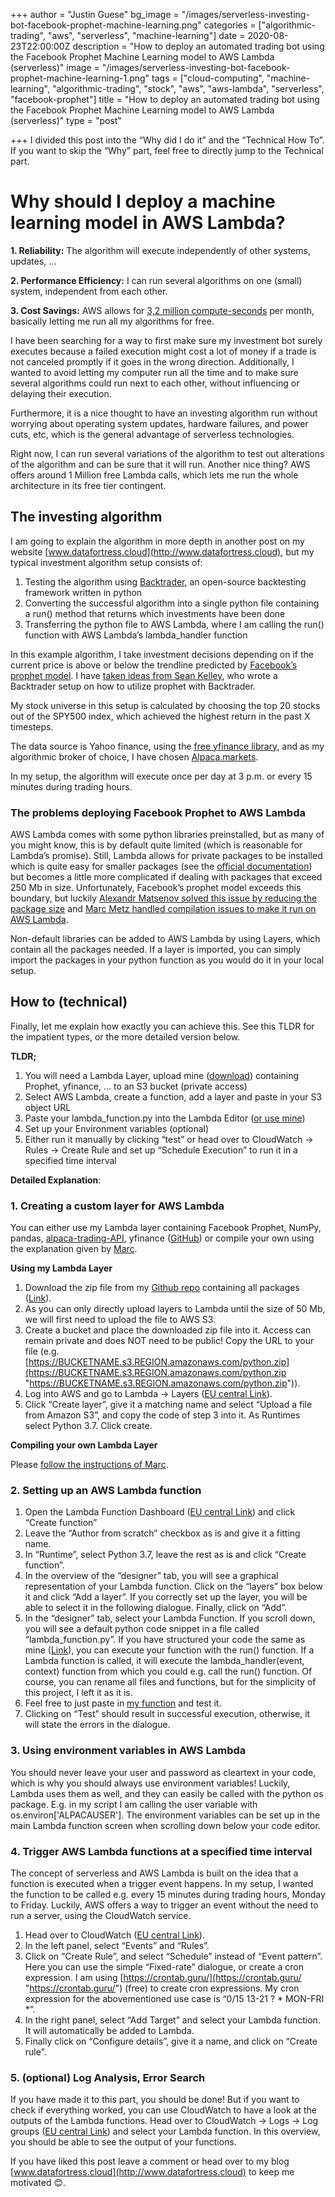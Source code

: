 +++
author = "Justin Guese"
bg_image = "/images/serverless-investing-bot-facebook-prophet-machine-learning.png"
categories = ["algorithmic-trading", "aws", "serverless", "machine-learning"]
date = 2020-08-23T22:00:00Z
description = "How to deploy an automated trading bot using the Facebook Prophet Machine Learning model to AWS Lambda (serverless)"
image = "/images/serverless-investing-bot-facebook-prophet-machine-learning-1.png"
tags = ["cloud-computing", "machine-learning", "algorithmic-trading", "stock", "aws", "aws-lambda", "serverless", "facebook-prophet"]
title = "How to deploy an automated trading bot using the Facebook Prophet Machine Learning model to AWS Lambda (serverless)"
type = "post"

+++
I divided this post into the “Why did I do it” and the “Technical How To”. If you want to skip the “Why” part, feel free to directly jump to the Technical part.

# Why should I deploy a machine learning model in AWS Lambda?

**1. Reliability:** The algorithm will execute independently of other systems, updates, …

**2. Performance Efficiency:** I can run several algorithms on one (small) system, independent from each other.

**3. Cost Savings:** AWS allows for [3,2 million compute-seconds](https://aws.amazon.com/lambda/?did=ft_card&trk=ft_card) per month, basically letting me run all my algorithms for free.

I have been searching for a way to first make sure my investment bot surely executes because a failed execution might cost a lot of money if a trade is not canceled promptly if it goes in the wrong direction. Additionally, I wanted to avoid letting my computer run all the time and to make sure several algorithms could run next to each other, without influencing or delaying their execution.

Furthermore, it is a nice thought to have an investing algorithm run without worrying about operating system updates, hardware failures, and power cuts, etc, which is the general advantage of serverless technologies.

Right now, I can run several variations of the algorithm to test out alterations of the algorithm and can be sure that it will run. Another nice thing? AWS offers around 1 Million free Lambda calls, which lets me run the whole architecture in its free tier contingent.

## The investing algorithm

I am going to explain the algorithm in more depth in another post on my website [www.datafortress.cloud](http://www.datafortress.cloud), but my typical investment algorithm setup consists of:

1. Testing the algorithm using [Backtrader](https://www.backtrader.com/), an open-source backtesting framework written in python
2. Converting the successful algorithm into a single python file containing a run() method that returns which investments have been done
3. Transferring the python file to AWS Lambda, where I am calling the run() function with AWS Lambda’s lambda_handler function

In this example algorithm, I take investment decisions depending on if the current price is above or below the trendline predicted by [Facebook’s prophet model](https://facebook.github.io/prophet/). I have [taken ideas from Sean Kelley](http://seangtkelley.me/blog/2018/08/15/algo-trading-pt2), who wrote a Backtrader setup on how to utilize prophet with Backtrader.

My stock universe in this setup is calculated by choosing the top 20 stocks out of the SPY500 index, which achieved the highest return in the past X timesteps.

The data source is Yahoo finance, using the [free yfinance library](https://pypi.org/project/yfinance/), and as my algorithmic broker of choice, I have chosen [Alpaca.markets](https://alpaca.markets/).

In my setup, the algorithm will execute once per day at 3 p.m. or every 15 minutes during trading hours.

### The problems deploying Facebook Prophet to AWS Lambda

AWS Lambda comes with some python libraries preinstalled, but as many of you might know, this is by default quite limited (which is reasonable for Lambda’s promise). Still, Lambda allows for private packages to be installed which is quite easy for smaller packages (see the [official documentation](https://docs.aws.amazon.com/lambda/latest/dg/python-package.html)) but becomes a little more complicated if dealing with packages that exceed 250 Mb in size. Unfortunately, Facebook’s prophet model exceeds this boundary, but luckily [Alexandr Matsenov solved this issue by reducing the package size](https://towardsdatascience.com/how-to-get-fbprophet-work-on-aws-lambda-c3a33a081aaf) and [Marc Metz handled compilation issues to make it run on AWS Lambda](https://github.com/marcmetz/How-To-Deploy-Facebook-Prophet-on-AWS-Lambda).

Non-default libraries can be added to AWS Lambda by using Layers, which contain all the packages needed. If a layer is imported, you can simply import the packages in your python function as you would do it in your local setup.

## How to (technical)

Finally, let me explain how exactly you can achieve this. See this TLDR for the impatient types, or the more detailed version below.

**TLDR;**

1. You will need a Lambda Layer, upload mine ([download](https://github.com/JustinGuese/How-To-Deploy-Facebook-Prophet-on-AWS-Lambda/raw/master/python.zip)) containing Prophet, yfinance, … to an S3 bucket (private access)
2. Select AWS Lambda, create a function, add a layer and paste in your S3 object URL
3. Paste your lambda_function.py into the Lambda Editor ([or use mine](https://github.com/JustinGuese/How-To-Deploy-Facebook-Prophet-on-AWS-Lambda/blob/master/lambda_function.py))
4. Set up your Environment variables (optional)
5. Either run it manually by clicking “test” or head over to CloudWatch -> Rules -> Create Rule and set up “Schedule Execution” to run it in a specified time interval

**Detailed Explanation**:

### 1. Creating a custom layer for AWS Lambda

You can either use my Lambda layer containing Facebook Prophet, NumPy, pandas, [alpaca-trading-API](https://github.com/alpacahq/alpaca-trade-api-python), yfinance ([GitHub](https://github.com/JustinGuese/How-To-Deploy-Facebook-Prophet-on-AWS-Lambda)) or compile your own using the explanation given by [Marc](https://medium.com/@marc.a.metz/docker-run-rm-it-v-pwd-var-task-lambci-lambda-build-python3-7-bash-c7d53f3b7eb2).

**Using my Lambda Layer**

1. Download the zip file from my [Github repo](https://github.com/JustinGuese/How-To-Deploy-Facebook-Prophet-on-AWS-Lambda/raw/master/python.zip) containing all packages ([Link](https://github.com/JustinGuese/How-To-Deploy-Facebook-Prophet-on-AWS-Lambda/raw/master/python.zip)).
2. As you can only directly upload layers to Lambda until the size of 50 Mb, we will first need to upload the file to AWS S3.
3. Create a bucket and place the downloaded zip file into it. Access can remain private and does NOT need to be public! Copy the URL to your file (e.g. [https://BUCKETNAME.s3.REGION.amazonaws.com/python.zip](https://BUCKETNAME.s3.REGION.amazonaws.com/python.zip "https://BUCKETNAME.s3.REGION.amazonaws.com/python.zip")).
4. Log into AWS and go to Lambda -> Layers ([EU central Link](https://eu-central-1.console.aws.amazon.com/lambda/home?region=eu-central-1#/layers)).
5. Click “Create layer”, give it a matching name and select “Upload a file from Amazon S3”, and copy the code of step 3 into it. As Runtimes select Python 3.7. Click create.

**Compiling your own Lambda Layer**

Please [follow the instructions of Marc](https://medium.com/@marc.a.metz/docker-run-rm-it-v-pwd-var-task-lambci-lambda-build-python3-7-bash-c7d53f3b7eb2).

### 2. Setting up an AWS Lambda function

1. Open the Lambda Function Dashboard ([EU central Link](https://eu-central-1.console.aws.amazon.com/lambda/home?region=eu-central-1#/functions)) and click “Create function”
2. Leave the “Author from scratch” checkbox as is and give it a fitting name.
3. In “Runtime”, select Python 3.7, leave the rest as is and click “Create function”.
4. In the overview of the “designer” tab, you will see a graphical representation of your Lambda function. Click on the “layers” box below it and click “Add a layer”. If you correctly set up the layer, you will be able to select it in the following dialogue. Finally, click on “Add”.
5. In the “designer” tab, select your Lambda Function. If you scroll down, you will see a default python code snippet in a file called “lambda_function.py”. If you have structured your code the same as mine ([Link](https://github.com/JustinGuese/How-To-Deploy-Facebook-Prophet-on-AWS-Lambda/blob/master/lambda_function.py)), you can execute your function with the run() function. If a Lambda function is called, it will execute the lambda_handler(event, context) function from which you could e.g. call the run() function. Of course, you can rename all files and functions, but for the simplicity of this project, I left it as it is.
6. Feel free to just paste in [my function](https://github.com/JustinGuese/How-To-Deploy-Facebook-Prophet-on-AWS-Lambda/blob/master/lambda_function.py) and test it.
7. Clicking on “Test” should result in successful execution, otherwise, it will state the errors in the dialogue.

### 3. Using environment variables in AWS Lambda

You should never leave your user and password as cleartext in your code, which is why you should always use environment variables! Luckily, Lambda uses them as well, and they can easily be called with the python os package. E.g. in my script I am calling the user variable with os.environ\['ALPACAUSER'\]. The environment variables can be set up in the main Lambda function screen when scrolling down below your code editor.

### 4. Trigger AWS Lambda functions at a specified time interval

The concept of serverless and AWS Lambda is built on the idea that a function is executed when a trigger event happens. In my setup, I wanted the function to be called e.g. every 15 minutes during trading hours, Monday to Friday. Luckily, AWS offers a way to trigger an event without the need to run a server, using the CloudWatch service.

1. Head over to CloudWatch ([EU central Link](https://eu-central-1.console.aws.amazon.com/cloudwatch/home?region=eu-central-1)).
2. In the left panel, select “Events” and “Rules”.
3. Click on “Create Rule”, and select “Schedule” instead of “Event pattern”. Here you can use the simple “Fixed-rate” dialogue, or create a cron expression. I am using [https://crontab.guru/](https://crontab.guru/ "https://crontab.guru/") (free) to create cron expressions. My cron expression for the abovementioned use case is “0/15 13-21 ? * MON-FRI *”.
4. In the right panel, select “Add Target” and select your Lambda function. It will automatically be added to Lambda.
5. Finally click on “Configure details”, give it a name, and click on “Create rule”.

### 5. (optional) Log Analysis, Error Search

If you have made it to this part, you should be done! But if you want to check if everything worked, you can use CloudWatch to have a look at the outputs of the Lambda functions. Head over to CloudWatch -> Logs -> Log groups ([EU central Link](https://eu-central-1.console.aws.amazon.com/cloudwatch/home?region=eu-central-1#logsV2:log-groups)) and select your Lambda function. In this overview, you should be able to see the output of your functions.

If you have liked this post leave a comment or head over to my blog [www.datafortress.cloud](http://www.datafortress.cloud) to keep me motivated 😊.
